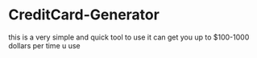 # CreditCard-Generator
this is a very simple and quick tool to use it can get you up to $100-1000 dollars per time u use 
